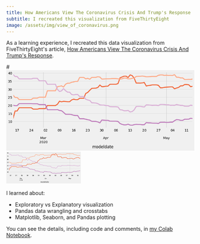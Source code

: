 ```yaml
---
title: How Americans View The Coronavirus Crisis And Trump's Response
subtitle: I recreated this visualization from FiveThirtyEight
image: /assets/img/view_of_coronavirus.png
---
```


As a learning experience, I recreated this data visualization from FiveThirtyEight's article, [How Americans View The Coronavirus Crisis And Trump's Response](https://projects.fivethirtyeight.com/coronavirus-polls/).

#![](/assets/img/view_of_coronavirus.png)
<img src="/assets/img/view_of_coronavirus.png" alt="drawing" width="200"/>

I learned about:
- Exploratory vs Explanatory visualization
- Pandas data wrangling and crosstabs
- Matplotlib, Seaborn, and Pandas plotting

You can see the details, including code and comments, in [my Colab Notebook](https://colab.research.google.com/drive/15agD_PJtyqtT9iBBUhLfGqNywclPhVrS?usp=sharing).
